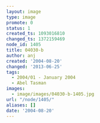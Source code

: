 ```yaml
---
layout: image
type: image
promote: 0
status: 1
created_ts: 1093016810
changed_ts: 1372159469
node_id: 1405
title: 04030-b
author: anj
created: '2004-08-20'
changed: '2013-06-25'
tags:
  - 2004/01 - January 2004
  - Abel Tasman
images:
  - image/images/04030-b-1405.jpg
url: "/node/1405/"
aliases: []
date: '2004-08-20'
---
```



